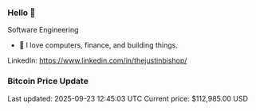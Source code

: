 ### Hello 🤙  

Software Engineering

- 🔭 I love computers, finance, and building things.
  
LinkedIn: https://www.linkedin.com/in/thejustinbishop/  










































































































































































































































































































































































































































































































































































































































































































































































































































































































































































































































































































































### Bitcoin Price Update
Last updated: 2025-09-23 12:45:03 UTC
Current price: $112,985.00 USD
